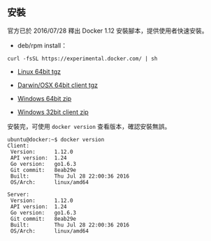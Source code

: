 ## 安裝

官方已於 2016/07/28 釋出 Docker 1.12 安裝腳本，提供使用者快速安裝。

- deb/rpm install：
```
curl -fsSL https://experimental.docker.com/ | sh
```

- [Linux 64bit tgz](https://experimental.docker.com/builds/Linux/x86_64/docker-1.12.0.tgz)

- [Darwin/OSX 64bit client tgz](https://experimental.docker.com/builds/Darwin/x86_64/docker-1.12.0.tgz)

- [Windows 64bit zip](https://experimental.docker.com/builds/Windows/x86_64/docker-1.12.0.zip)

- [Windows 32bit client zip](https://experimental.docker.com/builds/Windows/i386/docker-1.12.0.zip)

安裝完，可使用 `docker version` 查看版本，確認安裝無誤。

```
ubuntu@docker:~$ docker version
Client:
 Version:      1.12.0
 API version:  1.24
 Go version:   go1.6.3
 Git commit:   8eab29e
 Built:        Thu Jul 28 22:00:36 2016
 OS/Arch:      linux/amd64

Server:
 Version:      1.12.0
 API version:  1.24
 Go version:   go1.6.3
 Git commit:   8eab29e
 Built:        Thu Jul 28 22:00:36 2016
 OS/Arch:      linux/amd64
```